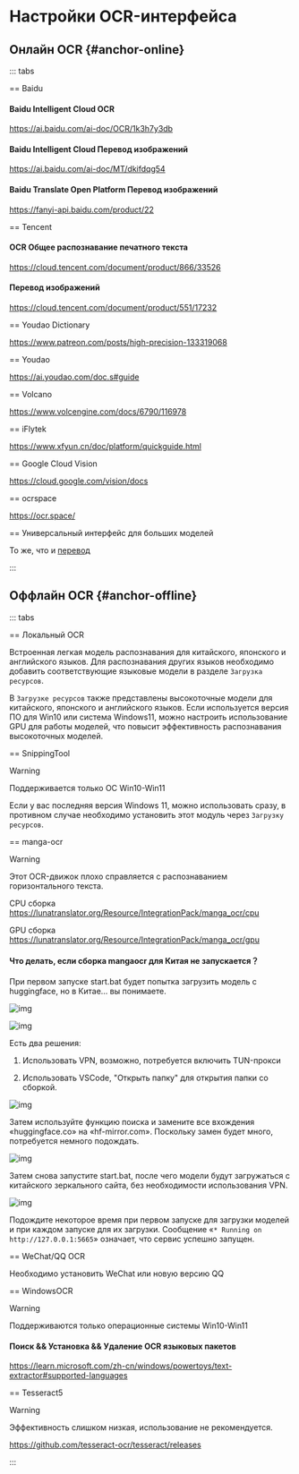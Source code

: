 # Настройки OCR-интерфейса

## Онлайн OCR {#anchor-online}

::: tabs

== Baidu

#### Baidu Intelligent Cloud OCR

https://ai.baidu.com/ai-doc/OCR/1k3h7y3db

#### Baidu Intelligent Cloud Перевод изображений

https://ai.baidu.com/ai-doc/MT/dkifdqg54

#### Baidu Translate Open Platform Перевод изображений

https://fanyi-api.baidu.com/product/22

== Tencent

#### OCR Общее распознавание печатного текста

https://cloud.tencent.com/document/product/866/33526

#### Перевод изображений

https://cloud.tencent.com/document/product/551/17232

== Youdao Dictionary

https://www.patreon.com/posts/high-precision-133319068

== Youdao

https://ai.youdao.com/doc.s#guide

== Volcano

https://www.volcengine.com/docs/6790/116978

== iFlytek

https://www.xfyun.cn/doc/platform/quickguide.html


== Google Cloud Vision

https://cloud.google.com/vision/docs

== ocrspace

https://ocr.space/

== Универсальный интерфейс для больших моделей

То же, что и [перевод](/zh/guochandamoxing.html)

:::


## Оффлайн OCR {#anchor-offline}


::: tabs

== Локальный OCR

Встроенная легкая модель распознавания для китайского, японского и английского языков. Для распознавания других языков необходимо добавить соответствующие языковые модели в разделе `Загрузка ресурсов`.

В `Загрузке ресурсов` также представлены высокоточные модели для китайского, японского и английского языков. Если используется версия ПО для Win10 или система Windows11, можно настроить использование GPU для работы моделей, что повысит эффективность распознавания высокоточных моделей.

== SnippingTool

>[!WARNING]
Поддерживается только ОС Win10-Win11

Если у вас последняя версия Windows 11, можно использовать сразу, в противном случае необходимо установить этот модуль через `Загрузку ресурсов`.

== manga-ocr

>[!WARNING]
> Этот OCR-движок плохо справляется с распознаванием горизонтального текста.

CPU сборка https://lunatranslator.org/Resource/IntegrationPack/manga_ocr/cpu

GPU сборка https://lunatranslator.org/Resource/IntegrationPack/manga_ocr/gpu

#### Что делать, если сборка mangaocr для Китая не запускается？

При первом запуске start.bat будет попытка загрузить модель с huggingface, но в Китае… вы понимаете.

![img](https://image.lunatranslator.org/zh/mangaocr/err1.png)

![img](https://image.lunatranslator.org/zh/mangaocr/err2.png)

Есть два решения:

1. Использовать VPN, возможно, потребуется включить TUN-прокси

1. Использовать VSCode, "Открыть папку" для открытия папки со сборкой.


![img](https://image.lunatranslator.org/zh/mangaocr/fix2.png)

Затем используйте функцию поиска и замените все вхождения «huggingface.co» на «hf-mirror.com». Поскольку замен будет много, потребуется немного подождать.

![img](https://image.lunatranslator.org/zh/mangaocr/fix.png)

Затем снова запустите start.bat, после чего модели будут загружаться с китайского зеркального сайта, без необходимости использования VPN.


![img](https://image.lunatranslator.org/zh/mangaocr/succ.png)


Подождите некоторое время при первом запуске для загрузки моделей и при каждом запуске для их загрузки. Сообщение «`* Running on http://127.0.0.1:5665`» означает, что сервис успешно запущен.

== WeChat/QQ OCR

Необходимо установить WeChat или новую версию QQ

== WindowsOCR

>[!WARNING]
Поддерживаются только операционные системы Win10-Win11

#### Поиск && Установка && Удаление OCR языковых пакетов

https://learn.microsoft.com/zh-cn/windows/powertoys/text-extractor#supported-languages

== Tesseract5

>[!WARNING]
>Эффективность слишком низкая, использование не рекомендуется.

https://github.com/tesseract-ocr/tesseract/releases

:::
